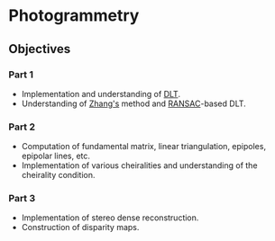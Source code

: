 # Photogrammetry

## Objectives

### Part 1

* Implementation and understanding of [DLT](https://en.wikipedia.org/wiki/Direct_linear_transformation).
* Understanding of [Zhang's](https://en.wikipedia.org/wiki/Camera_resectioning) method and [RANSAC](https://en.wikipedia.org/wiki/Random_sample_consensus)-based DLT.

### Part 2

* Computation of fundamental matrix, linear triangulation, epipoles, epipolar lines, etc.
* Implementation of various cheiralities and understanding of the cheirality condition.

### Part 3

* Implementation of stereo dense reconstruction.
* Construction of disparity maps.
